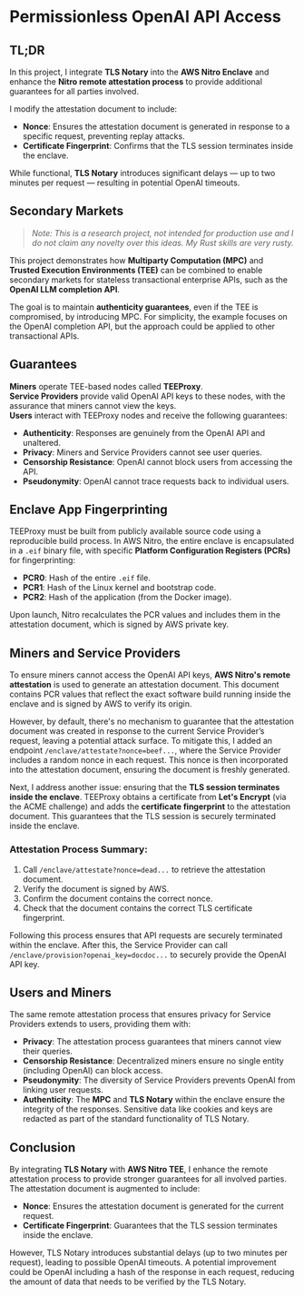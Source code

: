 # Permissionless OpenAI API Access

## TL;DR
In this project, I integrate **TLS Notary** into the **AWS Nitro Enclave** and enhance the **Nitro remote attestation process** to provide additional guarantees for all parties involved.

I modify the attestation document to include:
- **Nonce**: Ensures the attestation document is generated in response to a specific request, preventing replay attacks.
- **Certificate Fingerprint**: Confirms that the TLS session terminates inside the enclave.

While functional, **TLS Notary** introduces significant delays — up to two minutes per request — resulting in potential OpenAI timeouts.

## Secondary Markets
> *Note: This is a research project, not intended for production use and I do not claim any novelty over this ideas. My Rust skills are very rusty.*

This project demonstrates how **Multiparty Computation (MPC)** and **Trusted Execution Environments (TEE)** can be combined to enable secondary markets for stateless transactional enterprise APIs, such as the **OpenAI LLM completion API**.

The goal is to maintain **authenticity guarantees**, even if the TEE is compromised, by introducing MPC. For simplicity, the example focuses on the OpenAI completion API, but the approach could be applied to other transactional APIs.

## Guarantees
**Miners** operate TEE-based nodes called **TEEProxy**.  
**Service Providers** provide valid OpenAI API keys to these nodes, with the assurance that miners cannot view the keys.  
**Users** interact with TEEProxy nodes and receive the following guarantees:

- **Authenticity**: Responses are genuinely from the OpenAI API and unaltered.
- **Privacy**: Miners and Service Providers cannot see user queries.
- **Censorship Resistance**: OpenAI cannot block users from accessing the API.
- **Pseudonymity**: OpenAI cannot trace requests back to individual users.

## Enclave App Fingerprinting
TEEProxy must be built from publicly available source code using a reproducible build process. In AWS Nitro, the entire enclave is encapsulated in a `.eif` binary file, with specific **Platform Configuration Registers (PCRs)** for fingerprinting:

- **PCR0**: Hash of the entire `.eif` file.
- **PCR1**: Hash of the Linux kernel and bootstrap code.
- **PCR2**: Hash of the application (from the Docker image).

Upon launch, Nitro recalculates the PCR values and includes them in the attestation document, which is signed by AWS private key.

## Miners and Service Providers
To ensure miners cannot access the OpenAI API keys, **AWS Nitro's remote attestation** is used to generate an attestation document. This document contains PCR values that reflect the exact software build running inside the enclave and is signed by AWS to verify its origin. 

However, by default, there's no mechanism to guarantee that the attestation document was created in response to the current Service Provider’s request, leaving a potential attack surface. To mitigate this, I added an endpoint `/enclave/attestate?nonce=beef...`, where the Service Provider includes a random nonce in each request. This nonce is then incorporated into the attestation document, ensuring the document is freshly generated.

Next, I address another issue: ensuring that the **TLS session terminates inside the enclave**. TEEProxy obtains a certificate from **Let's Encrypt** (via the ACME challenge) and adds the **certificate fingerprint** to the attestation document. This guarantees that the TLS session is securely terminated inside the enclave.

### Attestation Process Summary:
1. Call `/enclave/attestate?nonce=dead...` to retrieve the attestation document.
2. Verify the document is signed by AWS.
3. Confirm the document contains the correct nonce.
4. Check that the document contains the correct TLS certificate fingerprint.

Following this process ensures that API requests are securely terminated within the enclave. After this, the Service Provider can call `/enclave/provision?openai_key=docdoc...` to securely provide the OpenAI API key.

## Users and Miners
The same remote attestation process that ensures privacy for Service Providers extends to users, providing them with:

- **Privacy**: The attestation process guarantees that miners cannot view their queries.
- **Censorship Resistance**: Decentralized miners ensure no single entity (including OpenAI) can block access.
- **Pseudonymity**: The diversity of Service Providers prevents OpenAI from linking user requests.
- **Authenticity**: The **MPC** and **TLS Notary** within the enclave ensure the integrity of the responses. Sensitive data like cookies and keys are redacted as part of the standard functionality of TLS Notary.

## Conclusion
By integrating **TLS Notary** with **AWS Nitro TEE**, I enhance the remote attestation process to provide stronger guarantees for all involved parties. The attestation document is augmented to include:
- **Nonce**: Ensures the attestation document is generated for the current request.
- **Certificate Fingerprint**: Guarantees that the TLS session terminates inside the enclave.

However, TLS Notary introduces substantial delays (up to two minutes per request), leading to possible OpenAI timeouts. A potential improvement could be OpenAI including a hash of the response in each request, reducing the amount of data that needs to be verified by the TLS Notary.
